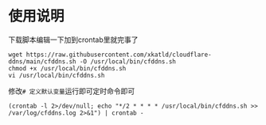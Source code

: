# 使用说明
下载脚本编辑一下加到crontab里就完事了  
```shell
wget https://raw.githubusercontent.com/xkatld/cloudflare-ddns/main/cfddns.sh -O /usr/local/bin/cfddns.sh
chmod +x /usr/local/bin/cfddns.sh
vi /usr/local/bin/cfddns.sh
```

修改`# 定义默认变量`运行即可定时命令即可

```shell
(crontab -l 2>/dev/null; echo "*/2 * * * * /usr/local/bin/cfddns.sh >> /var/log/cfddns.log 2>&1") | crontab -
```
